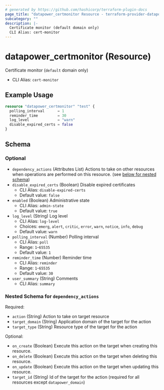 ```yaml
---
# generated by https://github.com/hashicorp/terraform-plugin-docs
page_title: "datapower_certmonitor Resource - terraform-provider-datapower"
subcategory: ""
description: |-
  Certificate monitor (default domain only)
  CLI Alias: cert-monitor
---
```


# datapower_certmonitor (Resource)

Certificate monitor (`default` domain only)
  - CLI Alias: `cert-monitor`

## Example Usage

```terraform
resource "datapower_certmonitor" "test" {
  polling_interval      = 1
  reminder_time         = 30
  log_level             = "warn"
  disable_expired_certs = false
}
```

<!-- schema generated by tfplugindocs -->
## Schema

### Optional

- `dependency_actions` (Attributes List) Actions to take on other resources when operations are performed on this resource. (see [below for nested schema](#nestedatt--dependency_actions))
- `disable_expired_certs` (Boolean) Disable expired certificates
  - CLI Alias: `disable-expired-certs`
  - Default value: `false`
- `enabled` (Boolean) Administrative state
  - CLI Alias: `admin-state`
  - Default value: `true`
- `log_level` (String) Log level
  - CLI Alias: `log-level`
  - Choices: `emerg`, `alert`, `critic`, `error`, `warn`, `notice`, `info`, `debug`
  - Default value: `warn`
- `polling_interval` (Number) Polling interval
  - CLI Alias: `poll`
  - Range: `1`-`65535`
  - Default value: `1`
- `reminder_time` (Number) Reminder time
  - CLI Alias: `reminder`
  - Range: `1`-`65535`
  - Default value: `30`
- `user_summary` (String) Comments
  - CLI Alias: `summary`

<a id="nestedatt--dependency_actions"></a>
### Nested Schema for `dependency_actions`

Required:

- `action` (String) Action to take on target resource
- `target_domain` (String) Application domain of the target for the action
- `target_type` (String) Resource type of the target for the action

Optional:

- `on_create` (Boolean) Execute this action on the target when creating this resource.
- `on_delete` (Boolean) Execute this action on the target when deleting this resource.
- `on_update` (Boolean) Execute this action on the target when updating this resource.
- `target_id` (String) Id of the target for the action (required for all resources except `datapower_domain`)
